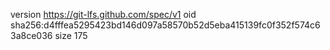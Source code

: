 version https://git-lfs.github.com/spec/v1
oid sha256:d4fffea5295423bd146d097a58570b52d5eba415139fc0f352f574c63a8ce036
size 175
